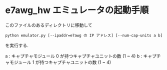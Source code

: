 # e7awg_hw エミュレータの起動手順

このファイルのあるディレクトリに移動して
```
python emulator.py [--ipaddr=e7awg の IP アドレス] [--num-cap-units a b]

```
を実行する.

a : キャプチャモジュール 0 が持つキャプチャユニットの数 (1 ~ 4)
b : キャプチャモジュール 1 が持つキャプチャユニットの数 (1 ~ 4)
